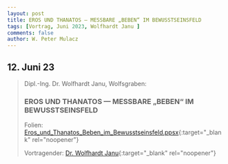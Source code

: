 ```yaml
---
layout: post
title: EROS UND THANATOS — MESSBARE „BEBEN“ IM BEWUSSTSEINSFELD
tags: [Vortrag, Juni 2023, Wolfhardt Janu ]
comments: false
author: W. Peter Mulacz
---
```

## 12. Juni 23
> Dipl.-Ing. Dr. Wolfhardt Janu, Wolfsgraben:
> ### EROS UND THANATOS — MESSBARE „BEBEN“ IM BEWUSSTSEINSFELD
>
> Folien: [Eros_und_Thanatos_Beben_im_Bewusstseinsfeld.ppsx](../assets/resources/Eros_und_Thanatos_Beben_im_Bewusstseinsfeld.ppsx){:target="_blank" rel="noopener"}
>
> Vortragender: [Dr. Wolfhardt Janu](https://galileocommission.org/nonlocal-consciousness-correlates-analysis-the-oregano-project-vasileios-basios-wolfhardt-janu/){:target="_blank" rel="noopener"}
